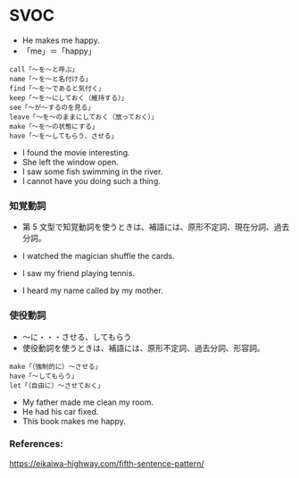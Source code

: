 # SVOC

- He makes me happy.
- 「me」＝「happy」

```text
call「～を～と呼ぶ」
name「～を～と名付ける」
find「～を～であると気付く」
keep「～を～にしておく（維持する）」
see「～が～するのを見る」
leave「～を～のままにしておく（放っておく）」
make「～を～の状態にする」
have「～を～してもらう、させる」
```

- I found the movie interesting.
- She left the window open.
- I saw some fish swimming in the river.
- I cannot have you doing such a thing.

### 知覚動詞

- 第 5 文型で知覚動詞を使うときは、補語には、原形不定詞、現在分詞、過去分詞。

- I watched the magician shuffle the cards.
- I saw my friend playing tennis.
- I heard my name called by my mother.

### 使役動詞

- ～に・・・させる、してもらう
- 使役動詞を使うときは、補語には、原形不定詞、過去分詞、形容詞。

```text
make「（強制的に）～させる」　
have「～してもらう」　
let「（自由に）～させておく」
```

- My father made me clean my room.
- He had his car fixed.
- This book makes me happy.

### References:

https://eikaiwa-highway.com/fifth-sentence-pattern/
